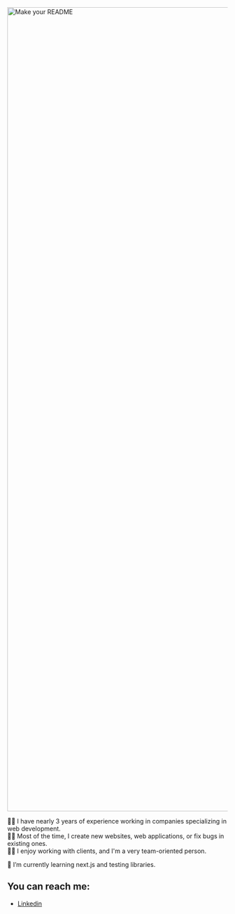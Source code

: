 <img width="1834" alt="Make your README" src="https://github.com/jadczykjakub/jadczykjakub/assets/61157606/ab854eca-b66a-4090-960c-53e3c6ad7b47">

    
👩‍💻 I have nearly 3 years of experience working in companies specializing in web development.  
👩‍💻 Most of the time, I create new websites, web applications, or fix bugs in existing ones.  
👩‍💻 I enjoy working with clients, and I'm a very team-oriented person.

🧠 I’m currently learning next.js and testing libraries. 

## You can reach me: 
- [Linkedin](https://www.linkedin.com/in/jakub-jadczyk-868371171/)

